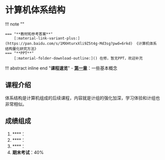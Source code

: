 # **计算机体系结构**

!!! note ""    
    
    === "**教材和参考答案**"
        [:material-link-variant-plus:](https://pan.baidu.com/s/1MXHturxXli9Z5t4g-Md3sg?pwd=6rkd) 《计算机体系结构量化研究方法》
    === "**PPT**"
        [:material-folder-download-outline:]() 在修，暂无PPT，欢迎补充

!!! abstract inline end "**课程速览**"
    - [**第一章**](体系结构_1.md)：一些基本概念

## **课程介绍**

体系结构是计算机组成的后续课程，内容就是计组的强化加深，学习体验和计组也非常相似。

## **成绩组成**

1. ****：
2. ****：
3. ****：
4. **期末考试**：40%